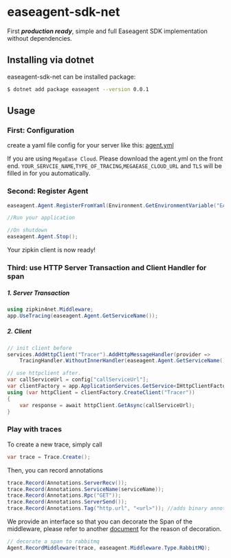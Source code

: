 # easeagent-sdk-net

First ***production ready***, simple and full Easeagent SDK implementation without dependencies.

## Installing via dotnet

easeagent-sdk-net can be installed package:
```bash
$ dotnet add package easeagent --version 0.0.1
```

## Usage
### First: Configuration
create a yaml file config for your server like this: [agent.yml](./agent.yml)

If you are using `MegaEase Cloud`. Please download the agent.yml on the front end. `YOUR_SERVCIE_NAME`,`TYPE_OF_TRACING`,`MEGAEASE_CLOUD_URL` and `TLS` will be filled in for you automatically.

### Second: Register Agent

```csharp
easeagent.Agent.RegisterFromYaml(Environment.GetEnvironmentVariable("EASEAGENT_CONFIG"));

//Run your application

//On shutdown
easeagent.Agent.Stop();
```

Your zipkin client is now ready!


### Third: use HTTP Server Transaction and Client Handler for span

##### 1. Server Transaction

```csharp
using zipkin4net.Middleware;
app.UseTracing(easeagent.Agent.GetServiceName());
```

##### 2. Client 
```csharp
// init client before
services.AddHttpClient("Tracer").AddHttpMessageHandler(provider =>
    TracingHandler.WithoutInnerHandler(easeagent.Agent.GetServiceName()));

// use httpclient after.
var callServiceUrl = config["callServiceUrl"];
var clientFactory = app.ApplicationServices.GetService<IHttpClientFactory>();
using (var httpClient = clientFactory.CreateClient("Tracer"))
{
    var response = await httpClient.GetAsync(callServiceUrl);
}
```

### Play with traces

To create a new trace, simply call

```csharp
var trace = Trace.Create();
```

Then, you can record annotations

```csharp
trace.Record(Annotations.ServerRecv());
trace.Record(Annotations.ServiceName(serviceName));
trace.Record(Annotations.Rpc("GET"));
trace.Record(Annotations.ServerSend());
trace.Record(Annotations.Tag("http.url", "<url>")); //adds binary annotation
```

We provide an interface so that you can decorate the Span of the middleware, please refer to another [document](./megaease-cloud-config.md) for the reason of decoration.
```csharp
// decorate a span to rabbitmq
Agent.RecordMiddleware(trace, easeagent.Middleware.Type.RabbitMQ);
```

